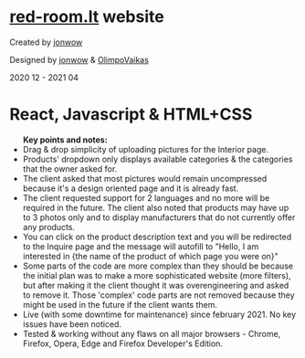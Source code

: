 # <a href="https://red-room.lt/EN/">red-room.lt</a> website

<p>Created by <a href="https://github.com/jonwow">jonwow</a></p>
<p>Designed by <a href="https://github.com/jonwow">jonwow</a> & <a href="https://github.com/OlimpoVaikas">OlimpoVaikas</a></p>
<p>2020 12 - 2021 04</p>

<h1>React, Javascript & HTML+CSS</h1>

<ul>
  <strong>Key points and notes:</strong>
  <li>Drag & drop simplicity of uploading pictures for the Interior page.</li>
  <li>Products' dropdown only displays available categories & the categories that the owner asked for.</li>
<li>The client asked that most pictures would remain uncompressed because it's a design oriented page and it is already fast.</li>
  <li>The client requested support for 2 languages and no more will be required in the future. The client also noted that products may have up to 3 photos only and to display manufacturers that do not currently offer any products.</li>

  <li>You can click on the product description text and you will be redirected to the Inquire page and the message will autofill to "Hello, I am interested in {the name of the product of which page you were on}"</li>
    <li>Some parts of the code are more complex than they should be because the initial plan was to make a more sophisticated website (more filters), but after making it the client thought it was overengineering and asked to remove it. Those 'complex' code parts are not removed because they might be used in the future if the client wants them.</li>  
  <li>Live (with some downtime for maintenance) since february 2021. No key issues have been noticed.</li>
  <li>Tested & working without any flaws on all major browsers - Chrome, Firefox, Opera, Edge and Firefox Developer's Edition.</li>
</ul>
